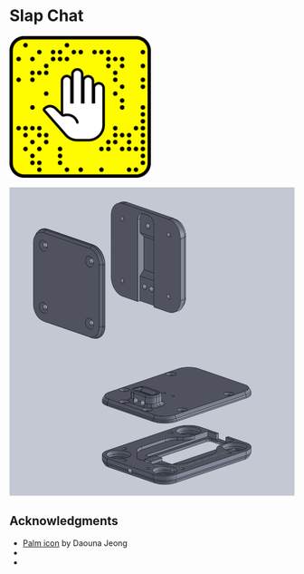 # Slap Chat


<img src="https://raw.githubusercontent.com/wes06/slap-chat/master/Graphics/png/SlapChat-HandLogo.png" height="250px" width="250px"></img>

![](https://raw.githubusercontent.com/wes06/slap-chat/master/Imgs/slapchat-assembly.png)



## Acknowledgments

* <a href="https://thenounproject.com/term/slap/414681/" target="_blank">Palm icon</a> by Daouna Jeong
* 
* 


